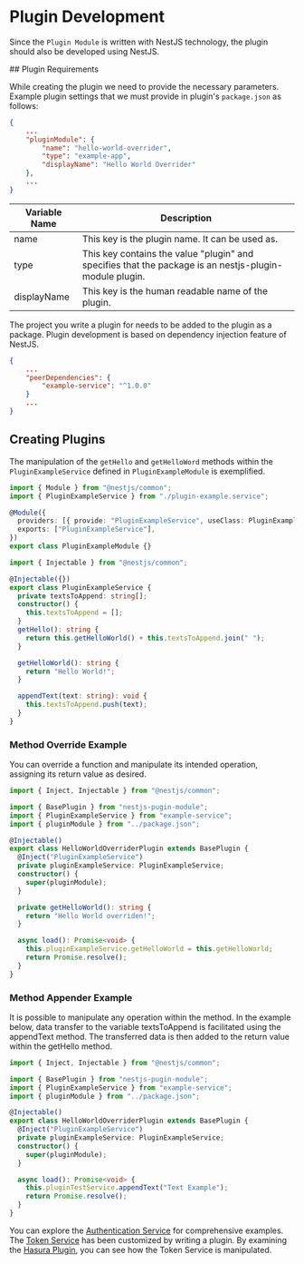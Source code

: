 # Plugin Development

Since the `Plugin Module` is written with NestJS technology, the plugin should also be developed using NestJS.

## Plugin Requirements

While creating the plugin we need to provide the necessary parameters. Example plugin settings that we must provide in plugin's `package.json` as follows:

```json
{
	...
	"pluginModule": {
		"name": "hello-world-overrider",
		"type": "example-app",
		"displayName": "Hello World Overrider"
	},
	...
}
```

| Variable Name | Description                                                                                              |
| ------------- | -------------------------------------------------------------------------------------------------------- |
| name          | This key is the plugin name. It can be used as.                                                          |
| type          | This key contains the value "plugin" and specifies that the package is an nestjs-plugin-module plugin.   |
| displayName   | This key is the human readable name of the plugin.                                                       |


The project you write a plugin for needs to be added to the plugin as a package. Plugin development is based on dependency injection feature of NestJS.

```json
{
	...
	"peerDependencies": {
		"example-service": "^1.0.0"
	}
	...
}
```

## Creating Plugins

The manipulation of the `getHello` and `getHelloWord` methods within the `PluginExampleService` defined in `PluginExampleModule` is exemplified.

```ts
import { Module } from "@nestjs/common";
import { PluginExampleService } from "./plugin-example.service";

@Module({
  providers: [{ provide: "PluginExampleService", useClass: PluginExampleService }],
  exports: ["PluginExampleService"],
})
export class PluginExampleModule {}
```

```ts
import { Injectable } from "@nestjs/common";

@Injectable({})
export class PluginExampleService {
  private textsToAppend: string[];
  constructor() {
    this.textsToAppend = [];
  }
  getHello(): string {
    return this.getHelloWorld() + this.textsToAppend.join(" ");
  }

  getHelloWorld(): string {
    return "Hello World!";
  }

  appendText(text: string): void {
    this.textsToAppend.push(text);
  }
}
```

### Method Override Example

You can override a function and manipulate its intended operation, assigning its return value as desired.

```ts
import { Inject, Injectable } from "@nestjs/common";

import { BasePlugin } from "nestjs-pugin-module";
import { PluginExampleService } from "example-service";
import { pluginModule } from "../package.json";

@Injectable()
export class HelloWorldOverriderPlugin extends BasePlugin {
  @Inject("PluginExampleService")
  private pluginExampleService: PluginExampleService;
  constructor() {
    super(pluginModule);
  }

  private getHelloWorld(): string {
    return "Hello World overriden!";
  }

  async load(): Promise<void> {
    this.pluginExampleService.getHelloWorld = this.getHelloWorld;
    return Promise.resolve();
  }
}
```

### Method Appender Example

It is possible to manipulate any operation within the method. In the example below, data transfer to the variable textsToAppend is facilitated using the appendText method. The transferred data is then added to the return value within the getHello method.

```ts
import { Inject, Injectable } from "@nestjs/common";

import { BasePlugin } from "nestjs-pugin-module";
import { PluginExampleService } from "example-service";
import { pluginModule } from "../package.json";

@Injectable()
export class HelloWorldOverriderPlugin extends BasePlugin {
  @Inject("PluginExampleService")
  private pluginExampleService: PluginExampleService;
  constructor() {
    super(pluginModule);
  }

  async load(): Promise<void> {
    this.pluginTestService.appendText("Text Example");
    return Promise.resolve();
  }
}
```

You can explore the [Authentication Service](https://github.com/BrewInteractive/authentication-service-nestjs) for comprehensive examples. The [Token Service](https://github.com/BrewInteractive/authentication-service-nestjs/blob/main/src/token/token.service.ts) has been customized by writing a plugin. By examining the [Hasura Plugin](https://github.com/BrewInteractive/authentication-service-nestjs-hasura-plugin), you can see how the Token Service is manipulated.